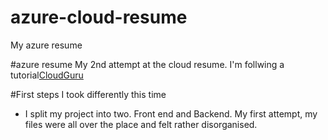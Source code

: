 # azure-cloud-resume
My azure resume

#azure resume
My 2nd attempt at the cloud resume. I'm follwing a tutorial[CloudGuru](https://www.youtube.com/watch?v=ieYrBWmkfno&ab_channel=ACloudGuru)

#First steps I took differently this time

- I split my project into two. Front end and Backend. My first attempt, my files were all over the place and felt rather disorganised. 